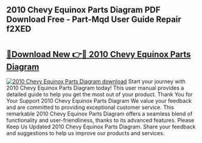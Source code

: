 ## 2010 Chevy Equinox Parts Diagram PDF Download Free - Part-Mqd User Guide Repair f2XED

# <h2><a href="http://dfsu9bz.blite.top/?on=2010+Chevy+Equinox+Parts+Diagram">🔗Download New 👉🔴 2010 Chevy Equinox Parts Diagram</a></h2>

[![2010 Chevy Equinox Parts Diagram download](https://i.imgur.com/lujVjoI.png)](http://dfsu9bz.blite.top/?on=2010+Chevy+Equinox+Parts+Diagram)
Start your journey with 2010 Chevy Equinox Parts Diagram today! This user manual provides a detailed guide to help you get the most out of your product. Thank You for Your Support 2010 Chevy Equinox Parts Diagram We value your feedback and are committed to providing exceptional customer service. This remarkable 2010 Chevy Equinox Parts Diagram offers a seamless blend of functionality and user-friendliness, thanks to its advanced features. Please Keep Us Updated 2010 Chevy Equinox Parts Diagram. Share your feedback and suggestions to help us improve our products and services.
